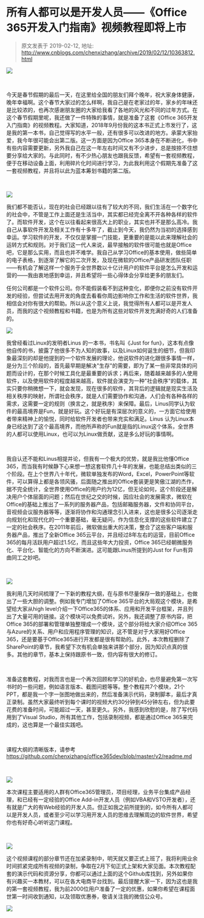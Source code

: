 # 所有人都可以是开发人员——《Office 365开发入门指南》视频教程即将上市 
> 原文发表于 2019-02-12, 地址: http://www.cnblogs.com/chenxizhang/archive/2019/02/12/10363812.html 


![](https://img2018.cnblogs.com/blog/9072/201902/9072-20190212080100703-570197462.jpg)



 

今天是春节假期的最后一天，在这里给全国的朋友们拜个晚年，祝大家身体健康，晚年幸福啊。这个春节大家过的怎么样啊，我自己是在老家过的年，家乡的年味还是比较浓的，也再次感谢朋友圈的大家给我看了各地的风光和不同的过年方式。在这个春节假期里呢，我还做了一件特殊的事情，就是准备了这套《Office 365开发入门指南》的视频教程。大家知道，2018年9月份我的这本书正式上市发行了，这是我的第一本书，自己觉得写的水平一般，还有很多可以改进的地方。承蒙大家抬爱，我今年很可能会出第二版。这一方面是因为Office 365本身在不断进化，书中有些内容需要更新，另外我自己在这一年左右时间又有不少进步，总是按捺不住想要分享给大家的。与此同时，有不少热心朋友也跟我反馈，希望有一套视频教程，便于在移动设备上面，利用碎片化时间进行学习，为此我利用这个假期先准备了这一套视频教程，并且将以此为蓝本筹划书籍的第二版。



 

![](https://img2018.cnblogs.com/blog/9072/201902/9072-20190212080100997-1446477982.jpg)


我们都不能否认，现在的社会已经跟以往有了较大的不同，我们生活在一个数字化的社会中，不管是工作上面还是生活当中，其实都已经完全离不开各种各样的软件了。而软件开发，这个在以往看起来很高大上的职业，其实也并不是那么高冷。我自己从事软件开发及相关工作有十多年了，截止到今天，我仍然为当初的选择感到幸运。学习软件的开发，不仅仅是掌握一门技能，更重要的是能以此来理解社会的运转方式和规则。对于我们这一代人来说，最早接触的软件很可能也就是Office吧，它是那么实用，而且也并不难学。我自己从学习Office的基本使用，做些简单的电子表格，到逐渐了解它的二次开发，及现在微软的Office产品研发团队任职——有机会了解这样一个服务于全世界数以十亿计用户的软件平台是怎么开发和运营的——我由衷地感到幸运，并且希望将一些心得体会分享给更多的朋友们。


任何公司都是一个软件公司。你不能假装看不到这种变化，即便你之前没有软件开发的经验，但尝试去用开发的角度去看看你周边影响你工作和生活的软件世界，我相信会对你有很大的帮助。所以从这个意义上说，我觉得所有人都可以是开发人员，而我的这个视频教程和书籍，也是为所有这些对软件开发充满好奇的人们准备的。


![](https://img2018.cnblogs.com/blog/9072/201902/9072-20190212080101255-339067142.jpg)


我曾经看过Linux的发明者Linus 的一本书，书名叫《Just for fun》，这本有点像他自传的书，披露了他很多不为人知的故事，以及Linux如何诞生的细节，但我印象最深刻的却是他提到的一个软件发展的理论，他说软件的进化跟很多事情一样，是分为三个阶段的，首先最早期是解决"生存"的需要，即为了某一些非常具体的问题而设计的，在那个时候工具化是最重要的诉求；再后来，随着越来越多的人使用软件，以及使用软件的程度越来越高，软件就会演变为一种"社会秩序"的载体，其实只要你稍微想一下，就会发现，现在很多的软件，其背后的逻辑就是现实生活及相关秩序的映射，所谓社会秩序，就是人们需要协作和沟通，人们会有各种各样的需求，这需要一定的规则（换言之，就是秩序）来保障。最后，Linus同学认为软件的最高境界是Fun，就是好玩。这个好玩是有深层次的意义的，一方面它给使用者带来精神上的愉悦，同时给软件开发者也带来充实和满足。Linus 认为Linux本身已经达到了这个最高境界，而他所声称的Fun就是指的Linux这个体系，全世界的人都可以使用Linux，也可以为Linux做贡献，这是多么好玩的事情啊。



 

我自认还不能和Linus相提并论，但我有一个极大的优势，就是我比他懂Office 365，而当我有时候静下心来想一想这套软件几十年的发展，也能总结出类似的三个阶段。在上个世界八十年代，微软单独发布的Word，Excel，PowerPoint等软件，可以算得上都是各领风骚，后面随之推出的Office套装更是笑傲江湖的杰作，据不完全统计，全世界使用Office的用户约为12亿，但无论如何，这个阶段还是解决用户个体层面的问题；然后在世纪之交的时候，因应社会的发展需求，微软在Office的基础上推出了一系列的服务器产品，包括邮箱服务器，文件和协同平台，音视频会议服务器等等，逐渐将协作和沟通理念引入进来，这也是很多公司逐渐走向规划化和现代化的一个重要基础，毫无疑问，作为信息化支撑的这些软件建立了一定的社会秩序。在2011年前后，微软做出重大的决策，整合了这些客户端和服务器产品，推出了全新Office 365云平台，并且经过8年左右的运营，目前Office 365的每月活跃用户超过1.5亿，而且这些年大力投资，Office 365已经朝微服务化、平台化、智能化的方向不断演进。这可能跟Linus所提到的Just for Fun有异曲同工之妙吧。



 

![](https://img2018.cnblogs.com/blog/9072/201902/9072-20190212080101511-1130848887.jpg)


我利用几天时间梳理了一下新的教程大纲，在与原书尽量保存一致的基础上，也做出了一些大胆的调整。例如我专门增加了Office 365平台的大局观这个模块，是希望给大家从high level介绍一下Office365的体系、应用和开发平台框架，并且列出了大量可用的链接。这个模块可以免费试听。另外，我还调整了原书内容，把Office 365的部署和管理单独整理成一个模块，这个部分将给大家介绍Office 365与Azure的关系、用户和应用程序管理的知识，这不管是对于大家用好Office 365，还是要基于Office365进行开发都是很有帮助的。此外，本次教程删除了SharePoint的章节，我希望下次有机会单独来讲那个部分，因为知识点真的很多。其他的章节，基本上保持跟原书一致，但内容有很大的修订。



 

准备这套教程，对我而言也是一个再次回顾和学习的好机会，也尽量避免第一次写书时的一些问题，例如语言版本、截图问题等等。整个教程共7个模块，21个PPT，都是我一个字一张图地做出来的，然后准备演示代码，录制脚本，最后才真正录制。虽然大家最终听到每个课时的视频大约30分钟到45分钟左右，但为此要花费的准备时间，可能超过一天，甚至更久。另外，我感到欣慰的是，除了写代码用到了Visual Studio，所有其他工作，包括录制视频，都是通过Office 365来完成的，这也算是一个最佳实践吧。



 

课程大纲的清晰版本，请参考 <https://github.com/chenxizhang/office365dev/blob/master/v2/readme.md>



 

![](https://img2018.cnblogs.com/blog/9072/201902/9072-20190212080101765-1498605681.jpg)


本次课程主要适用的人群有Office365管理员，项目经理，业务平台集成产品经理，和已经有一定经验的Office Add-in开发人员（例如VBA和VSTO开发者），还有就是广大的有Web经验的开发人员。但正如我之前所提到的，如今所有人都可以是开发人员，或者至少可以学习用开发人员的思维去理解周边的软件世界，希望你也有好奇心听听这门课程。



 

![](https://img2018.cnblogs.com/blog/9072/201902/9072-20190212080101992-704305551.jpg)


这个视频课程的部分章节还在加紧录制中，明天就又要正式上班了，我将利用业余时间抓紧完成所有视频的录制，争取在2月下旬正式上架和大家见面。本次教程配套的演示代码和资源分享，你都可以通过上面的这个Github库找到，另外如果你有兴趣买一本教材，可以在各大电商平台找到。最后提醒大家一下，因为这也是我的第一套视频教程，我为前2000位用户准备了一定的优惠，如果你希望在课程面世第一时间收到通知，以及领取优惠券，敬请关注我的微信公众号。


![](https://img2018.cnblogs.com/blog/9072/201902/9072-20190212080102270-663366497.jpg)

